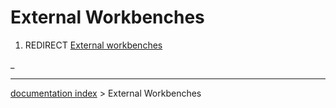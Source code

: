 # External Workbenches
1.  REDIRECT [External workbenches](External_workbenches.md)



_

---
[documentation index](../README.md) > External Workbenches
